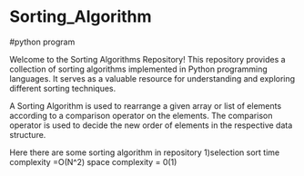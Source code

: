 # Sorting_Algorithm
#python program

Welcome to the Sorting Algorithms Repository! This repository provides a collection of sorting algorithms implemented in Python programming languages.
It serves as a valuable resource for understanding and exploring different sorting techniques.


A Sorting Algorithm is used to rearrange a given array or list of elements according to a comparison operator on the elements. The comparison operator is used to decide the new order of elements in the respective data structure.


Here there are some sorting algorithm in repository 
1)selection sort 
time complexity =O(N^2)
space complexity = 0(1)

